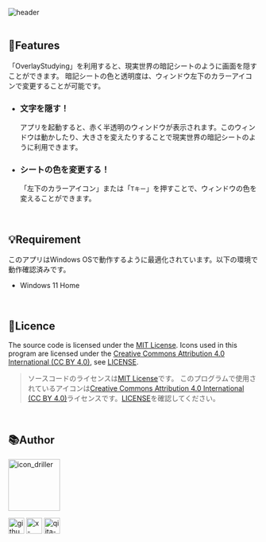 ![header](https://github.com/user-attachments/assets/6e315a35-a248-4854-bef5-133dc6bb48ae)
<br>
<br>
## 📌Features
「OverlayStudying」を利用すると、現実世界の暗記シートのように画面を隠すことができます。 暗記シートの色と透明度は、ウィンドウ左下のカラーアイコンで変更することが可能です。

- ### 文字を隠す！
    アプリを起動すると、赤く半透明のウィンドウが表示されます。このウィンドウは動かしたり、大きさを変えたりすることで現実世界の暗記シートのように利用できます。

- ### シートの色を変更する！
    「左下のカラーアイコン」または「`Tキー`」を押すことで、ウィンドウの色を変えることができます。

<br>

## 💡Requirement
このアプリはWindows OSで動作するように最適化されています。以下の環境で動作確認済みです。
- Windows 11 Home

<br>

## 🪪Licence
The source code is licensed under the [MIT License](https://opensource.org/license/mit).
Icons used in this program are licensed under the [Creative Commons Attribution 4.0 International (CC BY 4.0)](https://creativecommons.org/licenses/by-sa/4.0/), see [LICENSE](./LICENSE.md).
<br>
> ソースコードのライセンスは[MIT License](https://opensource.org/license/mit)です。
このプログラムで使用されているアイコンは[Creative Commons Attribution 4.0 International (CC BY 4.0)](https://creativecommons.org/licenses/by-sa/4.0/)ライセンスです。[LICENSE](./LICENSE.md)を確認してください。

<br>

## 📚Author
<img width="104" alt="icon_driller" src="https://github.com/user-attachments/assets/283de1f1-3d91-4186-a3ac-45fb3b32b4a3">
<br>

[<img width="32" alt="github-mark" src="https://github.com/user-attachments/assets/aac2e70c-0694-49e9-8648-1970c08a57bd">](https://github.com/Sea-cl0g)
[<img width="32" alt="x-logo-black" src="https://github.com/user-attachments/assets/dc730c9f-8d64-493f-a78c-ff7206166759">](https://x.com/boo_manKnow408)
[<img width="32" alt="qiita-icon" src="https://github.com/user-attachments/assets/7ee1aa97-82b1-49b8-8e2b-1c2a0c0dc613">](https://qiita.com/boo_manKnow)
